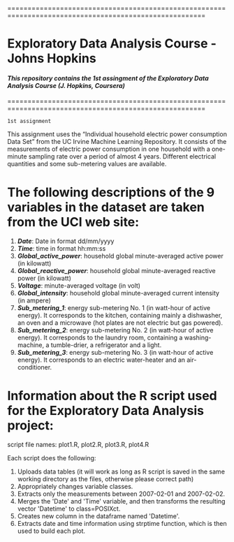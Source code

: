 =======================================================================================================
# Exploratory Data Analysis Course - Johns Hopkins

#### _This repository contains the 1st assingment of the Exploratory Data Analysis Course (J. Hopkins, Coursera)_ 
=======================================================================================================

    1st assignment


This assignment uses the “Individual household electric power consumption Data Set” from the UC Irvine Machine Learning Repository. It consists of the measurements of electric power consumption in one household with a one-minute sampling rate over a period of almost 4 years. Different electrical quantities and some sub-metering values are available.

The following descriptions of the 9 variables in the dataset are taken from the UCI web site:
=============================================================================================

1. **_Date_**: Date in format dd/mm/yyyy
2. **_Time_**: time in format hh:mm:ss
3. **_Global_active_power_**: household global minute-averaged active power (in kilowatt)
4. **_Global_reactive_power_**: household global minute-averaged reactive power (in kilowatt)
5. **_Voltage_**: minute-averaged voltage (in volt)
6. **_Global_intensity_**: household global minute-averaged current intensity (in ampere)
7. **_Sub_metering_1_**: energy sub-metering No. 1 (in watt-hour of active energy). It corresponds to the kitchen, containing mainly a dishwasher, an oven and a microwave (hot plates are not electric but gas powered).
8. **_Sub_metering_2_**: energy sub-metering No. 2 (in watt-hour of active energy). It corresponds to the laundry room, containing a washing-machine, a tumble-drier, a refrigerator and a light.
9. **_Sub_metering_3_**: energy sub-metering No. 3 (in watt-hour of active energy). It corresponds to an electric water-heater and an air-conditioner.


Information about the R script used for the Exploratory Data Analysis project:
==============================================================================

script file names: plot1.R, plot2.R, plot3.R, plot4.R 

Each script does the following:

1. Uploads data tables (it will work as long as R script is saved in the same working directory as the files, otherwise please correct path)
2. Appropriately changes variable classes. 
3. Extracts only the measurements between 2007-02-01 and 2007-02-02. 
4. Merges the 'Date' and 'Time' variable, and then transforms the resulting vector 'Datetime' to class=POSIXct.
5. Creates new column in the dataframe named 'Datetime'.
6. Extracts date and time information using strptime function, which is then used to build each plot.


